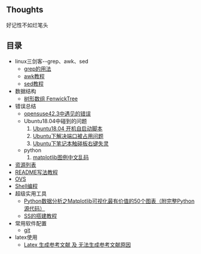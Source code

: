 ## Thoughts
好记性不如烂笔头

## 目录
- linux三剑客--grep、awk、sed
  - [grep的用法](/grep/README.md)
  - [awk教程]()
  - [sed教程]()
- 数据结构
  - [树形数组 FenwickTree](/data_structure/README.md#%E6%A0%91%E5%BD%A2%E6%95%B0%E7%BB%84Fenwicktree)
- 错误总结
  - [opensuse42.3中遇见的错误](/errors/opensuse42.3/README.md)
  - Ubuntu18.04中碰到的问题
    1. [Ubuntu18.04 开机自启动脚本](/errors/ubuntu18.04/README.md#1-ubuntu1804-开机自启动脚本)
    2. [Ubuntu下解决端口被占用问题](/errors/ubuntu18.04/README.md#Ubuntu下解决端口被占用问题)
    2. [Ubuntu下笔记本触碰板右键失灵](/errors/ubuntu18.04/README.md#Ubuntu下笔记本触碰板右键失灵)
  - python
    1. [matplotlib图例中文乱码](/errors/python.md)
- [资源列表](/resource.md)
- [README写法教程](/readme_tutorial.md)
- [OVS](/OVS/REAMDE.md)
- [Shell编程](/shell_programming.md)
- 超级实用工具
    * [Python数据分析之Matplotlib可视化最有价值的50个图表（附完整Python源代码）](https://www.cnblogs.com/Mario-mj/p/11695325.html)
    * [SS的搭建教程](/SS/README.md)
- 常用软件配置
    * [git](config/.gitconfig)
- latex使用
    * [Latex 生成参考文献 及 无法生成参考文献原因](https://blog.csdn.net/iscassucess/article/details/8459447)
